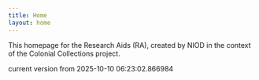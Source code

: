 ```yaml
---
title: Home
layout: home
---
```


This homepage for the Research Aids (RA), created by NIOD in the context of the Colonial Collections project. 


current version from 2025-10-10 06:23:02.866984